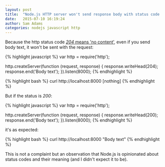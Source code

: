 ```yaml
---
layout: post
title:  "Node.js HTTP server won't send response body with status code: 204"
date:   2015-07-10 16:19:24
author: Sam Adams
categories: nodejs javascript http
---
```


Because the http status code [*204* means 'no content'][http-rfc], even if you send body text, it won't be sent with the request:

{% highlight javascript %}
var http = require('http');

http.createServer(function (request, response) {
  response.writeHead(204);
  response.end('Body text');
}).listen(8000);
{% endhighlight %}

{% highlight bash %}
curl http://localhost:8000
[nothing]
{% endhighlight %}

But if the status is *200*:

{% highlight javascript %}
var http = require('http');

http.createServer(function (request, response) {
  response.writeHead(200);
  response.end('Body text');
}).listen(8000);
{% endhighlight %}

it's as expected:

{% highlight bash %}
curl http://localhost:8000
"Body text"
{% endhighlight %}

This is not a complaint but an observation that Node.js is opinionated about status codes and their meaning 
(and I didn't expect it to be).

[http-rfc]: http://www.w3.org/Protocols/rfc2616/rfc2616-sec10.html